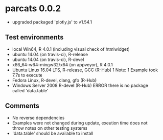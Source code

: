 # parcats 0.0.2
* upgraded packaged 'plotly.js' to v1.54.1 

## Test environments
* local Win64, R 4.0.1 (including visual check of htmlwidget)
* ubuntu 14.04 (on travis-ci), R-release
* ubuntu 14.04 (on travis-ci), R-devel
* x86_64-w64-mingw32/x64 (on appveyor), R 4.0.1
* Ubuntu Linux 16.04 LTS, R-release, GCC (R-Hub) 1 Note: 1 Example took 7.7s to execute
* Fedora Linux, R-devel, clang, gfo (R-Hub)
* Windows Server 2008 R-devel (R-Hub) ERROR there is no package called 'data.table'

## Comments
- No reverse dependencies
- Examples were not changed during update, exeution time does not throw notes on other testing systems
- 'data.table' should be available to install

